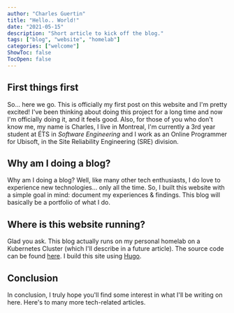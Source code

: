 ```yaml
---
author: "Charles Guertin"
title: "Hello.. World!"
date: "2021-05-15"
description: "Short article to kick off the blog."
tags: ["blog", "website", "homelab"]
categories: ["welcome"]
ShowToc: false
TocOpen: false
---
```


## First things first

So... here we go. This is officially my first post on this website and I'm pretty excited!
I've been thinking about doing this project for a long time and now I'm officially doing it, and it feels good.
Also, for those of you who don't know me, my name is Charles, I live in Montreal, I'm currently a 3rd year student at ÉTS in *Software Engineering*
and I work as an Online Programmer for Ubisoft, in the Site Reliability Engineering (SRE) division.

## Why am I doing a blog?

Why am I doing a blog? Well, like many other tech enthusiasts, I do love to experience new technologies... only all the time. So,
I built this website with a simple goal in mind: document my experiences & findings. This blog will basically be a portfolio of what I do.

## Where is this website running?

Glad you ask. This blog actually runs on my personal homelab on a Kubernetes Cluster (which I'll describe in a future article). The source code can be found [here](https://github.com/cguertin14/cguertin.dev). I build this site using [Hugo](https://gohugo.io).


## Conclusion

In conclusion, I truly hope you'll find some interest in what I'll be writing on here. Here's to many more tech-related articles.